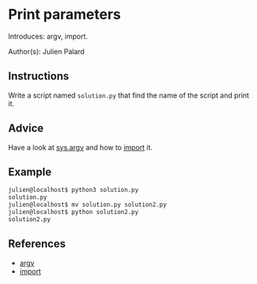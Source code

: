 # Print parameters

Introduces: argv, import.

Author(s): Julien Palard

## Instructions

Write a script named `solution.py` that find the name of the script and print it.

## Advice

Have a look at [sys.argv](https://docs.python.org/3/library/sys.html#sys.argv) and how to [import](https://docs.python.org/3.4/tutorial/modules.html) it.

## Example

```bash
julien@localhost$ python3 solution.py
solution.py
julien@localhost$ mv solution.py solution2.py
julien@localhost$ python solution2.py
solution2.py
```



## References
 - [argv](https://docs.python.org/3.4/library/sys.html)
 - [import](https://docs.python.org/3/reference/simple_stmts.html#import)
